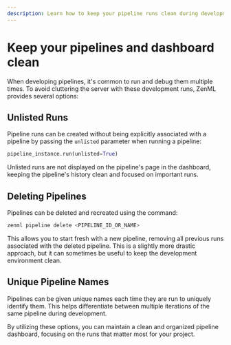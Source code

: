 ```yaml
---
description: Learn how to keep your pipeline runs clean during development.
---
```


# Keep your pipelines and dashboard clean

When developing pipelines, it's common to run and debug them multiple times. To avoid cluttering the server with these development runs, ZenML provides several options:

## Unlisted Runs

Pipeline runs can be created without being explicitly associated with a pipeline by passing the `unlisted` parameter when running a pipeline:

```python
pipeline_instance.run(unlisted=True)
```

Unlisted runs are not displayed on the pipeline's page in the dashboard, keeping the pipeline's history clean and focused on important runs.

## Deleting Pipelines

Pipelines can be deleted and recreated using the command:

```bash
zenml pipeline delete <PIPELINE_ID_OR_NAME>
```

This allows you to start fresh with a new pipeline, removing all previous runs
associated with the deleted pipeline. This is a slightly more drastic approach,
but it can sometimes be useful to keep the development environment clean.

## Unique Pipeline Names

Pipelines can be given unique names each time they are run to uniquely identify them. This helps differentiate between multiple iterations of the same pipeline during development.

By utilizing these options, you can maintain a clean and organized pipeline dashboard, focusing on the runs that matter most for your project.
